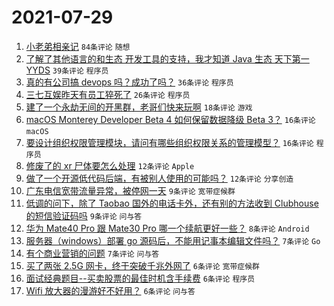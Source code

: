 # 2021-07-29

1. [小老弟相亲记](https://www.v2ex.com/t/792382) `84条评论` `随想`
1. [了解了其他语言的和生态 开发工具的支持，我才知道 Java 生态 天下第一 YYDS](https://www.v2ex.com/t/792390) `39条评论` `程序员`
1. [真的有公司搞 devops 吗？成功了吗？](https://www.v2ex.com/t/792410) `36条评论` `程序员`
1. [三七互娱昨天有员工猝死了](https://www.v2ex.com/t/792395) `26条评论` `程序员`
1. [建了一个永劫无间的开黑群，老哥们快来玩啊](https://www.v2ex.com/t/792391) `18条评论` `游戏`
1. [macOS Monterey Developer Beta 4 如何保留数据降级 Beta 3？](https://www.v2ex.com/t/792411) `16条评论` `macOS`
1. [要设计组织权限管理模块，请问有哪些组织权限关系的管理模型？](https://www.v2ex.com/t/792394) `16条评论` `程序员`
1. [修废了的 xr 尸体要怎么处理](https://www.v2ex.com/t/792427) `12条评论` `Apple`
1. [做了一个开源低代码后端，有被别人使用的可能吗？](https://www.v2ex.com/t/792404) `12条评论` `分享创造`
1. [广东电信宽带流量异常，被停网一天](https://www.v2ex.com/t/792417) `9条评论` `宽带症候群`
1. [低调的问下，除了 Taobao 国外的电话卡外，还有别的方法收到 Clubhouse 的短信验证码吗](https://www.v2ex.com/t/792383) `9条评论` `问与答`
1. [华为 Mate40 Pro 跟 Mate30 Pro 哪一个续航更好一些？](https://www.v2ex.com/t/792419) `8条评论` `Android`
1. [服务器（windows）部署 go 源码后，不能用记事本编辑文件吗？](https://www.v2ex.com/t/792438) `7条评论` `Go`
1. [有个商业营销的问题](https://www.v2ex.com/t/792381) `7条评论` `问与答`
1. [买了两张 2.5G 网卡，终于突破千兆外网了](https://www.v2ex.com/t/792430) `6条评论` `宽带症候群`
1. [面试经典题目--买卖股票的最佳时机含手续费](https://www.v2ex.com/t/792399) `6条评论` `程序员`
1. [Wifi 放大器的漫游好不好用？](https://www.v2ex.com/t/792386) `6条评论` `问与答`
